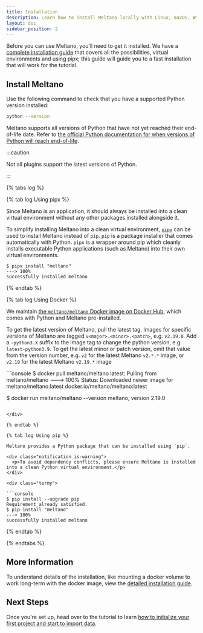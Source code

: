 ```yaml
---
title: Installation
description: Learn how to install Meltano locally with Linux, macOS, Windows, or Docker.
layout: doc
sidebar_position: 2
---
```


Before you can use Meltano, you’ll need to get it installed. We have a [complete installation guide](/guide/installation-guide) that covers all the possibilities, virtual environments and using pipx; this guide will guide you to a fast installation that will work for the tutorial.

## Install Meltano

Use the following command to check that you have a supported Python version installed:

```bash
python --version
```

Meltano supports all versions of Python that have not yet reached their end-of-life date. Refer to [the official Python documentation for when versions of Python will reach end-of-life](https://devguide.python.org/versions/).

:::caution

Not all plugins support the latest versions of Python.

:::

{% tabs log %}

{% tab log Using pipx %}

Since Meltano is an application, it should always be installed into a clean virtual environment without any other packages installed alongside it.

To simplify installing Meltano into a clean virtual environment, [`pipx`](https://pypa.github.io/pipx/) can be used to install Meltano instead of `pip`. `pip` is a package installer that comes automatically with Python. `pipx` is a wrapper around pip which cleanly installs executable Python applications (such as Meltano) into their own virtual environments.

<div class="termy">

```console
$ pipx install "meltano"
---> 100%
successfully installed meltano
```

</div>

{% endtab %}

{% tab log Using Docker %}

We maintain [the `meltano/meltano` Docker image on Docker Hub](https://hub.docker.com/r/meltano/meltano/tags), which comes with Python and Meltano pre-installed.

To get the latest version of Meltano, pull the latest tag. Images for specific versions of Meltano are tagged `v<major>.<minor>.<patch>`, e.g. `v2.19.0`. Add a `-python3.X` suffix to the image tag to change the python version, e.g. `latest-python3.9`. To get the latest minor or patch version, omit that value from the version number, e.g. `v2` for the latest Meltano `v2.*.*` image, or `v2.19` for the latest Meltano `v2.19.*` image

<div class="termy">
```console
$ docker pull meltano/meltano
latest: Pulling from meltano/meltano
---> 100%
Status: Downloaded newer image for meltano/meltano:latest
docker.io/meltano/meltano:latest

$ docker run meltano/meltano --version
meltano, version 2.19.0

````

</div>

{% endtab %}

{% tab log Using pip %}

Meltano provides a Python package that can be installed using `pip`.

<div class="notification is-warning">
  <p>To avoid dependency conflicts, please ensure Meltano is installed into a clean Python virtual environment.</p>
</div>

<div class="termy">

```console
$ pip install --upgrade pip
Requirement already satisfied.
$ pip install "meltano"
---> 100%
successfully installed meltano
````

</div>

{% endtab %}

{% endtabs %}

## More Information

To understand details of the installation, like mounting a docker volume to work long-term with the docker image, view the [detailed installation guide](/guide/installation-guide).

## Next Steps

Once you're set up, head over to the tutorial to learn [how to initialize your first project and start to import data](/getting-started/part1).

<script src="/js/tabs.js"></script>
<script src="/util/termynal.js"></script>
<script src="/util/termy_custom.js"></script>
